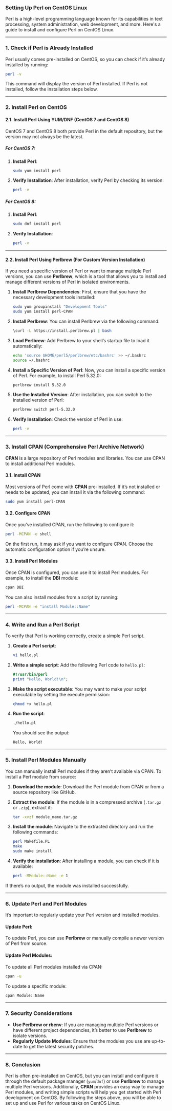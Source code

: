 ### Setting Up Perl on CentOS Linux

Perl is a high-level programming language known for its capabilities in text processing, system administration, web development, and more. Here's a guide to install and configure Perl on CentOS Linux.

---

### 1. **Check if Perl is Already Installed**

Perl usually comes pre-installed on CentOS, so you can check if it’s already installed by running:
```bash
perl -v
```

This command will display the version of Perl installed. If Perl is not installed, follow the installation steps below.

---

### 2. **Install Perl on CentOS**

#### 2.1. **Install Perl Using YUM/DNF (CentOS 7 and CentOS 8)**

CentOS 7 and CentOS 8 both provide Perl in the default repository, but the version may not always be the latest.

##### **For CentOS 7**:
1. **Install Perl**:
   ```bash
   sudo yum install perl
   ```

2. **Verify Installation**:
   After installation, verify Perl by checking its version:
   ```bash
   perl -v
   ```

##### **For CentOS 8**:
1. **Install Perl**:
   ```bash
   sudo dnf install perl
   ```

2. **Verify Installation**:
   ```bash
   perl -v
   ```

---

#### 2.2. **Install Perl Using Perlbrew (For Custom Version Installation)**

If you need a specific version of Perl or want to manage multiple Perl versions, you can use **Perlbrew**, which is a tool that allows you to install and manage different versions of Perl in isolated environments.

1. **Install Perlbrew Dependencies**:
   First, ensure that you have the necessary development tools installed:
   ```bash
   sudo yum groupinstall "Development Tools"
   sudo yum install perl-CPAN
   ```

2. **Install Perlbrew**:
   You can install Perlbrew via the following command:
   ```bash
   \curl -L https://install.perlbrew.pl | bash
   ```

3. **Load Perlbrew**:
   Add Perlbrew to your shell’s startup file to load it automatically:
   ```bash
   echo 'source $HOME/perl5/perlbrew/etc/bashrc' >> ~/.bashrc
   source ~/.bashrc
   ```

4. **Install a Specific Version of Perl**:
   Now, you can install a specific version of Perl. For example, to install Perl 5.32.0:
   ```bash
   perlbrew install 5.32.0
   ```

5. **Use the Installed Version**:
   After installation, you can switch to the installed version of Perl:
   ```bash
   perlbrew switch perl-5.32.0
   ```

6. **Verify Installation**:
   Check the version of Perl in use:
   ```bash
   perl -v
   ```

---

### 3. **Install CPAN (Comprehensive Perl Archive Network)**

**CPAN** is a large repository of Perl modules and libraries. You can use CPAN to install additional Perl modules.

#### 3.1. **Install CPAN**
Most versions of Perl come with **CPAN** pre-installed. If it’s not installed or needs to be updated, you can install it via the following command:
```bash
sudo yum install perl-CPAN
```

#### 3.2. **Configure CPAN**
Once you’ve installed CPAN, run the following to configure it:
```bash
perl -MCPAN -e shell
```

On the first run, it may ask if you want to configure CPAN. Choose the automatic configuration option if you’re unsure.

#### 3.3. **Install Perl Modules**
Once CPAN is configured, you can use it to install Perl modules. For example, to install the **DBI** module:
```bash
cpan DBI
```

You can also install modules from a script by running:
```bash
perl -MCPAN -e "install Module::Name"
```

---

### 4. **Write and Run a Perl Script**

To verify that Perl is working correctly, create a simple Perl script.

1. **Create a Perl script**:
   ```bash
   vi hello.pl
   ```

2. **Write a simple script**:
   Add the following Perl code to `hello.pl`:
   ```perl
   #!/usr/bin/perl
   print "Hello, World!\n";
   ```

3. **Make the script executable**:
   You may want to make your script executable by setting the execute permission:
   ```bash
   chmod +x hello.pl
   ```

4. **Run the script**:
   ```bash
   ./hello.pl
   ```

   You should see the output:
   ```
   Hello, World!
   ```

---

### 5. **Install Perl Modules Manually**

You can manually install Perl modules if they aren’t available via CPAN. To install a Perl module from source:

1. **Download the module**:
   Download the Perl module from CPAN or from a source repository like GitHub.

2. **Extract the module**:
   If the module is in a compressed archive (`.tar.gz` or `.zip`), extract it:
   ```bash
   tar -xvzf module_name.tar.gz
   ```

3. **Install the module**:
   Navigate to the extracted directory and run the following commands:
   ```bash
   perl Makefile.PL
   make
   sudo make install
   ```

4. **Verify the installation**:
   After installing a module, you can check if it is available:
   ```bash
   perl -MModule::Name -e 1
   ```

If there’s no output, the module was installed successfully.

---

### 6. **Update Perl and Perl Modules**

It’s important to regularly update your Perl version and installed modules.

#### Update Perl:
To update Perl, you can use **Perlbrew** or manually compile a newer version of Perl from source.

#### Update Perl Modules:
To update all Perl modules installed via CPAN:
```bash
cpan -u
```

To update a specific module:
```bash
cpan Module::Name
```

---

### 7. **Security Considerations**

- **Use Perlbrew or rbenv**: If you are managing multiple Perl versions or have different project dependencies, it’s better to use **Perlbrew** to isolate versions.
- **Regularly Update Modules**: Ensure that the modules you use are up-to-date to get the latest security patches.

---

### 8. **Conclusion**

Perl is often pre-installed on CentOS, but you can install and configure it through the default package manager (`yum`/`dnf`) or use **Perlbrew** to manage multiple Perl versions. Additionally, **CPAN** provides an easy way to manage Perl modules, and writing simple scripts will help you get started with Perl development on CentOS. By following the steps above, you will be able to set up and use Perl for various tasks on CentOS Linux.
